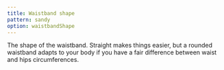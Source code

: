 ```yaml
---
title: Waistband shape
pattern: sandy
option: waistbandShape
---
```


The shape of the waistband. Straight makes things easier, but a rounded waistband adapts to your body if you have a fair difference between waist and hips circumferences.
